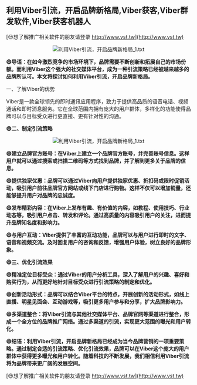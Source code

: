 ## **利用Viber引流，开启品牌新格局,Viber获客,Viber群发软件,Viber获客机器人**

[😍想了解推广相关软件的朋友请登录 http://www.vst.tw](http://www.vst.tw)

 <center><img src="https://vst.tw/MP4/tuiguang/png/7.png" alt="利用Viber引流，开启品牌新格局_1.txt"></center>

**😄导语：在如今激烈竞争的市场环境下，品牌需要不断创新和拓展自己的市场份额。而利用Viber这个强大的社交媒体平台，成为一种引流策略已经被越来越多的品牌所认可。本文将探讨如何利用Viber引流，开启品牌新格局。**

一、了解Viber的优势

Viber是一款全球领先的即时通讯应用程序，致力于提供高品质的语音电话、视频通话和即时消息服务。它在全球范围内拥有庞大的用户群体，多样化的功能使得品牌可以与目标受众进行更直接、更有针对性的沟通。

**😄二、制定引流策略**

 <center><img src="https://vst.tw/MP4/tuiguang/png/6.png" alt="利用Viber引流，开启品牌新格局_1.txt"></center>

**😄建立品牌官方账号：在Viber上建立一个品牌官方账号，并完善账号信息。这样用户就可以通过搜索或扫描二维码等方式找到品牌，并了解到更多关于品牌的信息。**

**😄提供独家优惠：品牌可以通过Viber向用户提供独家优惠、折扣码或限时促销活动，吸引用户前往品牌官方网站或线下门店进行购物。这样不仅可以增加销量，还能够提升用户对品牌的忠诚度。**

**😄发布精彩内容：在Viber上发布有趣、有价值的内容，如教程、使用技巧、行业动态等，吸引用户点击、转发和评论。通过高质量的内容吸引用户的关注，进而提升品牌知名度和影响力。**

**😄与用户互动：Viber提供了丰富的互动功能，品牌可以与用户进行即时的文字、语音和视频交流。及时回复用户的咨询和反馈，增强用户体验，树立良好的品牌形象。**

**😄三、优化引流效果**

**😄精准定位目标受众：通过Viber的用户分析工具，深入了解用户的兴趣、喜好和购买行为，从而更好地针对目标受众进行引流策略的制定和优化。**

**😄创新活动形式：品牌可以结合Viber平台的特点，开展创新的活动形式，如线上直播、明星见面会、互动游戏等，吸引更多用户参与和分享，扩大品牌影响力。**

**😄多渠道整合：将Viber引流与其他社交媒体平台、品牌官网等渠道进行整合，形成一个全方位的品牌推广网络。通过多渠道的引流，实现更大范围的曝光和用户转化。**

**😄结语：利用Viber引流，开启品牌新格局已经成为当今品牌营销的一项重要策略。通过制定合适的引流策略、优化引流效果，品牌可以在Viber这个庞大的用户群体中获得更多曝光和用户转化。随着科技的不断发展，我们相信利用Viber引流将为品牌带来更广阔的发展空间。**

[😍想了解推广相关软件的朋友请登录 http://www.vst.tw](http://www.vst.tw)



